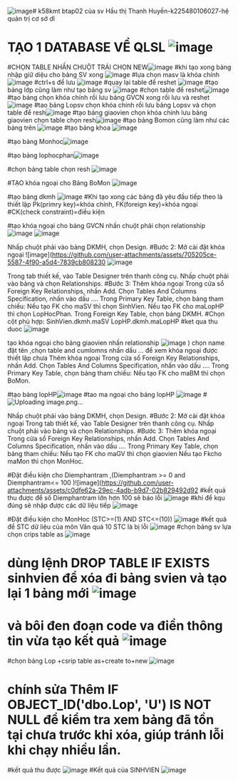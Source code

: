 ![image](https://github.com/user-attachments/assets/0e0f4eac-0a8c-40a7-869a-3c1e168d4b8c)# k58kmt
btap02 của sv Hầu thị Thanh Huyền-k225480106027-hệ quản trị cơ sở dl
# TẠO 1 DATABASE VỀ QLSL ![image](https://github.com/user-attachments/assets/bcf33e77-b82e-4619-81e5-13120070d7c4)
#CHỌN TABLE NHẤN CHUỘT TRÁI CHỌN NEW![image](https://github.com/user-attachments/assets/365e7746-853a-463b-b3cf-5aa6f8128182)
#khi tạo xong bảng nhập giữ diệu cho bảng SV xong ![image](https://github.com/user-attachments/assets/1f790eb1-5e2d-4fec-b5de-b878300c12cc)
#lựa chọn masv là khóa chính ![image](https://github.com/user-attachments/assets/fec00911-af71-4802-b137-b37a04dc3010)
#ctrl+s để lưu ![image](https://github.com/user-attachments/assets/ed677313-f14a-435d-9278-7f45d27c632f)
#quay lại table để reshet ![image](https://github.com/user-attachments/assets/d6e63fb3-70e7-4976-b743-83f4fda18b3b)
#tạo bảng lớp cũng làm như tạo bảng sv ![image](https://github.com/user-attachments/assets/6d2b0ce1-5b5f-43fd-b711-f4b5b1f276cf)
#chọn table để reshet![image](https://github.com/user-attachments/assets/29be05f1-5e64-48df-8ac8-338498ac7507)
#tạo bảng chọn khóa chính rồi lưu bảng GVCN xong rồi lưu và reshet ![image](https://github.com/user-attachments/assets/1b040476-421e-4a93-95ac-2d04b0571664)
#tao bảng Lopsv chọn khóa chính rồi lưu bảng Lopsv và chọn table để resh![image](https://github.com/user-attachments/assets/06a5b9e0-608e-4c03-8f2d-3b33e5450c87)
#tạo bảng giaovien chọn khóa chính lưu bảng giaovien chọn table chọn resh![image](https://github.com/user-attachments/assets/9a29490f-b912-4fd8-9ad8-496789195add)
#tạo bảng Bomon cũng làm như các bảng trên ![image](https://github.com/user-attachments/assets/d80992e7-5060-4c4e-9e77-d36e24a52dbb)
#tạo bảng khoa ![image](https://github.com/user-attachments/assets/282db762-f5bd-47e9-a415-1f08242fd192)

#tạo bảng Monhoc![image](https://github.com/user-attachments/assets/fb9e0cb2-0689-40bf-8931-3b4505fb602d)

#tạo bảng lophocphan![image](https://github.com/user-attachments/assets/9208ef80-9103-40fd-b0d0-f4e330880e7f)

#chọn bảng table chọn resh ![image](https://github.com/user-attachments/assets/d5e8a796-393c-4e51-a768-52a6cecc7535)

#TẠO khóa ngoại cho Bảng BoMon ![image](https://github.com/user-attachments/assets/4404b3ef-0026-4494-8b67-e709551c2687)




#tạo bảng dkmh ![image](https://github.com/user-attachments/assets/ab7cb6b0-22b5-47b8-8cd8-1ba179cf25f8)
#Khi tạo xong các bảng đã yêu đầu tiếp theo là thiết lập Pk(primry key)=khóa chính, FK(foreign key)=khóa ngoại
#CK(check constraint)=điều kiện

#tạo khóa ngoại cho bảng GVCN nhấn chuột phải chọn relationship ![image](https://github.com/user-attachments/assets/2e7d42ab-fc7e-4676-8f98-5acf41ef4f96)
![image](https://github.com/user-attachments/assets/42a6f9c9-a585-4d24-9854-949c38d2fb14)


Nhấp chuột phải vào bảng DKMH, chọn Design.
#Bước 2: Mở cài đặt khóa ngoại ![image](https://github.com/user-attachments/assets/705205ce-5587-4f90-a5d4-7839cb808230
![image](https://github.com/user-attachments/assets/3531eb86-41c1-4301-88d3-fc28b72466f7)


Trong tab thiết kế, vào Table Designer trên thanh công cụ.
Nhấp chuột phải vào bảng và chọn Relationships.
#Bước 3: Thêm khóa ngoại
Trong cửa sổ Foreign Key Relationships, nhấn Add.
Chọn Tables And Columns Specification, nhấn vào dấu ....
Trong Primary Key Table, chọn bảng tham chiếu:
Nếu tạo FK cho maSV thì chọn SinhVien.
Nếu tạo FK cho maLopHP thì chọn LopHocPhan.
Trong Foreign Key Table, chọn bảng DKMH.
#Chọn cột phù hợp:
SinhVien.dkmh.maSV
LopHP.dkmh.maLopHP
#ket qua thu duoc ![image](https://github.com/user-attachments/assets/484b3860-4f02-48ae-84f8-2f8ebcfda3a8)

tạo khóa ngoại cho bảng giaovien nhấn relationship ![image](https://github.com/user-attachments/assets/38ed45ba-fd0c-4c76-9b25-eb1718e7ef9a)
)
chọn name đặt tên  ,chọn table and cumlomns nhấn dấu ... để xem khóa ngoại được thiết lập chưa 
Thêm khóa ngoại
Trong cửa sổ Foreign Key Relationships, nhấn Add.
Chọn Tables And Columns Specification, nhấn vào dấu ....
Trong Primary Key Table, chọn bảng tham chiếu:
Nếu tạo FK cho maBM thì chọn BoMon.


#tạo bảng lopHP![image](https://github.com/user-attachments/assets/00175fc1-b5a9-4889-bf62-300d2c038265)
#tao ma ngoại cho bảng lopHP ![image](https://github.com/user-attachments/assets/9771ebd8-da91-40ae-93b5-1717d63cc5a1)
#![Uploading image.png…]()

Nhấp chuột phải vào bảng DKMH, chọn Design.
#Bước 2: Mở cài đặt khóa ngoại
Trong tab thiết kế, vào Table Designer trên thanh công cụ.
Nhấp chuột phải vào bảng và chọn Relationships.
#Bước 3: Thêm khóa ngoại
Trong cửa sổ Foreign Key Relationships, nhấn Add.
Chọn Tables And Columns Specification, nhấn vào dấu ....
Trong Primary Key Table, chọn bảng tham chiếu:
Nếu tạo FK cho maGV thì chọn giaovien
Nếu tạo Fkcho maMon thì chọn MonHoc.

#Đặt điều kiện cho Diemphantram ,(Diemphantram >= 0 and Diemphantram<= 100 )![image](https://github.com/user-attachments/assets/c0dfe62a-29ec-4adb-b9d7-02b829492d92
#kết quả thu được để số Diemphantram lớn hơn 100 sẽ báo lỗi ![image](https://github.com/user-attachments/assets/72a1ba99-dff2-4613-86ee-9437ecf38ef1)
#khi để kqu đúng sẽ nhập được các dữ liệu tiếp ![image](https://github.com/user-attachments/assets/de850d04-a37c-44ca-8004-a1199a41a07b)

#Đặt điều kiện cho MonHoc (STC>=(1) AND STC<=(10)) ![image](https://github.com/user-attachments/assets/266d39fc-d944-44cd-be2c-e205a517bb01)
#kết quả để STC dữ liệu của môn Văn quá 10 STC là bị lỗi ![image](https://github.com/user-attachments/assets/4b44bf3c-86b8-4d02-bd58-b8ce2b723cd6)
#chọn bảng sv lựa chọn crips table as ![image](https://github.com/user-attachments/assets/3252de9c-36aa-42e6-bbd8-3a75e94e15f7)

# dùng lệnh DROP TABLE IF EXISTS sinhvien để xóa đi bảng svien và tạo lại 1 bảng mới ![image](https://github.com/user-attachments/assets/48ce5802-229b-459c-9801-b2f3d303ff92)
# và bôi đen đoạn code va điền thông tin vừa tạo kết quả ![image](https://github.com/user-attachments/assets/375aae15-1c06-485c-b490-b82e2d22eae5)


#chọn bảng Lop +csrip table as+create to+new ![image](https://github.com/user-attachments/assets/67705c84-6fb4-4f7e-8261-565f585e3d6a)
# chính sửa Thêm IF OBJECT_ID('dbo.Lop', 'U') IS NOT NULL để kiểm tra xem bảng đã tồn tại chưa trước khi xóa, giúp tránh lỗi khi chạy nhiều lần.
#kết quả thu được ![image](https://github.com/user-attachments/assets/c974b382-dc4c-44f1-93bc-a17ec2bff632)
#Kết quả của SINHVIEN ![image](https://github.com/user-attachments/assets/452e638d-bf61-4da8-b245-ff6334ce7c44)









































#
#
#

